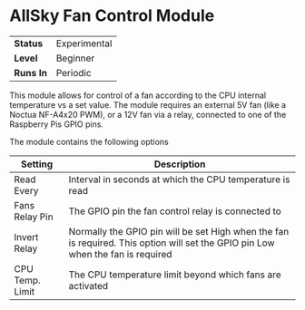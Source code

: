 # AllSky Fan Control Module

|              |              |
|--------------|--------------|
| **Status**   | Experimental |
| **Level**    | Beginner     |
| **Runs In**  | Periodic     |

This module allows for control of a fan according to the CPU internal temperature vs a set value.
The module requires an external 5V fan (like a Noctua NF-A4x20 PWM), or a 12V fan via a relay, connected to one of the Raspberry Pis GPIO pins. 

The module contains the following options

| Setting              | Description                                                                                                                           |
|----------------------|---------------------------------------------------------------------------------------------------------------------------------------|
| Read Every           | Interval in seconds at which the CPU temperature is read                                                                              |
| Fans Relay Pin       | The GPIO pin the fan control relay is connected to                                                                                    |
| Invert Relay         | Normally the GPIO pin will be set High when the fan is required. This option will set the GPIO pin Low when the fan is required       |
| CPU Temp. Limit      | The CPU temperature limit beyond which fans are activated                                                                             |



